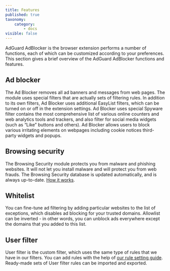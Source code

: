 ```yaml
---
title: Features
published: true
taxonomy:
    category:
        - docs
visible: false
---
```


AdGuard AdBlocker is the browser extension performs a number of functions, each of which can be customized according to your preferences. This section gives a brief overview of the AdGuard AdBlocker functions and features.

## Ad blocker 

The Ad Blocker removes all ad banners and messages from web pages. The module uses special filters that are actually sets of filtering rules. In addition to its own filters, Ad Blocker uses additional EasyList filters, which can be turned on or off in the extension settings. Ad Blocker uses special Spyware filter contains the most comprehensive list of various online counters and web analytics tools and trackers, and also filter for social media widgets (such as “Like” buttons and others). Ad Blocker allows users to block various irritating elements on webpages including cookie notices third-party widgets and popups. 

## Browsing security 

The Browsing Security module protects you from malware and phishing websites. It will not let you install malware and will protect you from web frauds. The Browsing Security database is updated automatically, and is always up-to-date. [How it works](https://adguard.com/en/how-malware-blocked.html).

## Whitelist 

You can fine-tune ad filtering by adding particular websites to the list of exceptions, which disables ad blocking for your trusted domains. Allowlist can be inverted - in other words, you can unblock ads everywhere except the domains that you added to this list.

## User filter

User filter is the custom filter, which uses the same type of rules that we have in our filters. You can add rules with the help of [our rule setting guide](https://kb.adguard.com/en/general/how-to-create-your-own-ad-filters). Ready-made sets of User  filter rules can be imported and exported.


